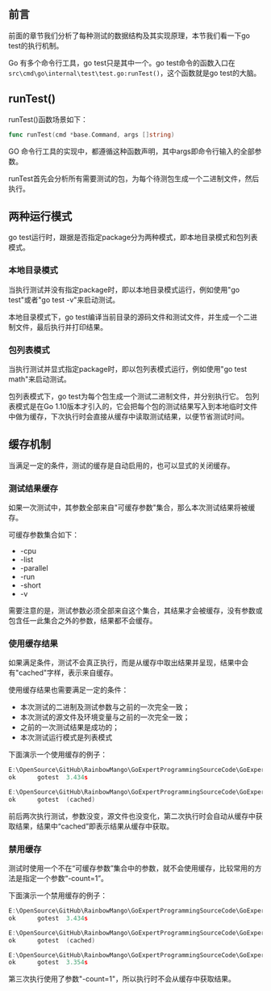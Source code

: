 ## 前言
前面的章节我们分析了每种测试的数据结构及其实现原理，本节我们看一下go test的执行机制。

Go 有多个命令行工具，go test只是其中一个。go test命令的函数入口在`src\cmd\go\internal\test\test.go:runTest()`，这个函数就是go test的大脑。

## runTest()
runTest()函数场景如下：
```go
func runTest(cmd *base.Command, args []string)
```
GO 命令行工具的实现中，都遵循这种函数声明，其中args即命令行输入的全部参数。

runTest首先会分析所有需要测试的包，为每个待测包生成一个二进制文件，然后执行。

## 两种运行模式
go test运行时，跟据是否指定package分为两种模式，即本地目录模式和包列表模式。

### 本地目录模式
当执行测试并没有指定package时，即以本地目录模式运行，例如使用"go test"或者"go test -v"来启动测试。

本地目录模式下，go test编译当前目录的源码文件和测试文件，并生成一个二进制文件，最后执行并打印结果。

### 包列表模式
当执行测试并显式指定package时，即以包列表模式运行，例如使用"go test math"来启动测试。

包列表模式下，go test为每个包生成一个测试二进制文件，并分别执行它。
包列表模式是在Go 1.10版本才引入的，它会把每个包的测试结果写入到本地临时文件中做为缓存，下次执行时会直接从缓存中读取测试结果，以便节省测试时间。

## 缓存机制
当满足一定的条件，测试的缓存是自动启用的，也可以显式的关闭缓存。

### 测试结果缓存
如果一次测试中，其参数全部来自"可缓存参数"集合，那么本次测试结果将被缓存。

可缓存参数集合如下：
* -cpu
* -list
* -parallel
* -run
* -short
* -v

需要注意的是，测试参数必须全部来自这个集合，其结果才会被缓存，没有参数或包含任一此集合之外的参数，结果都不会缓存。

### 使用缓存结果
如果满足条件，测试不会真正执行，而是从缓存中取出结果并呈现，结果中会有"cached"字样，表示来自缓存。

使用缓存结果也需要满足一定的条件：
* 本次测试的二进制及测试参数与之前的一次完全一致；
* 本次测试的源文件及环境变量与之前的一次完全一致；
* 之前的一次测试结果是成功的；
* 本次测试运行模式是列表模式

下面演示一个使用缓存的例子：
```go
E:\OpenSource\GitHub\RainbowMango\GoExpertProgrammingSourceCode\GoExpert\src>go test gotest
ok      gotest  3.434s

E:\OpenSource\GitHub\RainbowMango\GoExpertProgrammingSourceCode\GoExpert\src>go test gotest
ok      gotest  (cached)

```
前后两次执行测试，参数没变，源文件也没变化，第二次执行时会自动从缓存中获取结果，结果中“cached”即表示结果从缓存中获取。

### 禁用缓存
测试时使用一个不在“可缓存参数”集合中的参数，就不会使用缓存，比较常用的方法是指定一个参数“-count=1”。

下面演示一个禁用缓存的例子：
```go
E:\OpenSource\GitHub\RainbowMango\GoExpertProgrammingSourceCode\GoExpert\src>go test gotest
ok      gotest  3.434s

E:\OpenSource\GitHub\RainbowMango\GoExpertProgrammingSourceCode\GoExpert\src>go test gotest
ok      gotest  (cached)

E:\OpenSource\GitHub\RainbowMango\GoExpertProgrammingSourceCode\GoExpert\src>go test gotest -count=1
ok      gotest  3.354s

```
第三次执行使用了参数"-count=1"，所以执行时不会从缓存中获取结果。